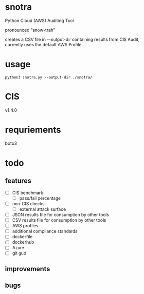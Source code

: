 # snotra
Python Cloud (AWS) Auditing Tool

pronounced "snow-trah” 

creates a CSV file in --output-dir containing results from CIS Audit, currently uses the default AWS Profile.

# usage
`python3 snotra.py --output-dir ./snotra/`

# CIS
v1.4.0

# requriements
boto3

# todo
## features
- [ ] CIS benchmark
    - [ ] pass/fail percentage
- [ ] non-CIS checks
    - [ ] external attack surface
- [ ] JSON results file for consumption by other tools
- [ ] CSV results file for consumption by other tools
- [ ] AWS profiles
- [ ] additional compliance standards
- [ ] dockerfile
- [ ] dockerhub
- [ ] Azure
- [ ] git gud

## improvements

## bugs

